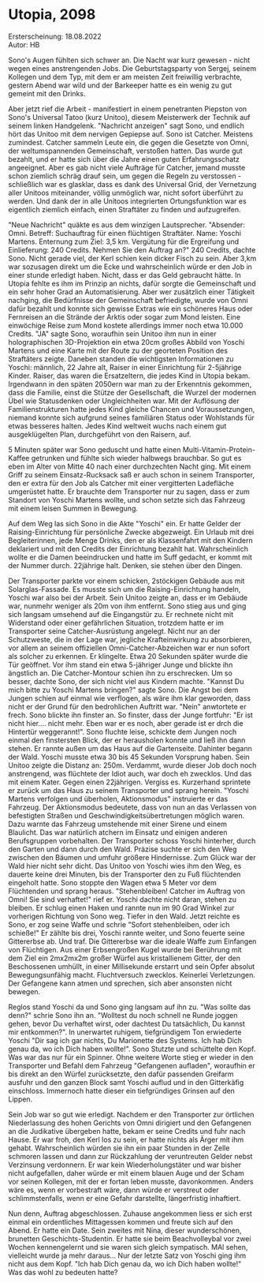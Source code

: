 # Utopia, 2098
Ersterscheinung: 18.08.2022\
Autor: HB



Sono's Augen fühlten sich schwer an. Die Nacht war kurz gewesen - nicht wegen eines anstrengenden Jobs. Die Geburtstagsparty von Sergej, seinem Kollegen und dem Typ, mit dem er am meisten Zeit freiwillig verbrachte, gestern Abend war wild und der Barkeeper hatte es ein wenig zu gut gemeint mit den Drinks.

Aber jetzt rief die Arbeit - manifestiert in einem penetranten Piepston von Sono's Universal Tatoo (kurz Unitoo), diesem Meisterwerk der Technik auf seinem linken Handgelenk. "Nachricht anzeigen" sagt Sono, und endlich hört das Unitoo mit dem nervigen Gepiepse auf.
Sono ist Catcher. Meistens zumindest. Catcher sammeln Leute ein, die gegen die Gesetzte von Omni, der weltumspannenden Gemeinschaft, verstoßen hatten. Das wurde gut bezahlt, und er hatte sich über die Jahre einen guten Erfahrungsschatz angeeignet. Aber es gab nicht viele Aufträge für Catcher, jemand musste schon ziemlich schräg drauf sein, um gegen die Regeln zu verstossen - schließlich war es glasklar, dass es dank des Universal Grid, der Vernetzung aller Unitoos miteinander, völlig unmöglich war, nicht sofort überführt zu werden. Und dank der in alle Unitoos integrierten Ortungsfunktion war es eigentlich ziemlich einfach, einen Straftäter zu finden und aufzugreifen.

"Neue Nachricht" quäkte es aus dem winzigen Lautsprecher. "Absender: Omni. Betreff: Suchauftrag für einen flüchtigen Straftäter. Name: Yoschi Martens. Enternung zum Ziel: 3,5 km. Vergütung für die Ergreifung und Einlieferung: 240 Credits. Nehmen Sie den Auftrag an?"
240 Credits, dachte Sono. Nicht gerade viel, der Kerl schien kein dicker Fisch zu sein. Aber 3,km war sozusagen direkt um die Ecke und wahrscheinlich würde er den Job in einer stunde erledigt haben. Nicht, dass er das Geld gebraucht hätte. In Utopia fehlte es ihm im Prinzip an nichts, dafür sorgte die Gemeinschaft und ein sehr hoher Grad an Automatisierung. Aber wer zusätzlich einer Tätigkeit nachging, die Bedürfnisse der Gemeinschaft befriedigte, wurde von Omni dafür bezahlt und konnte sich gewisse Extras wie ein schöneres Haus oder Fernreisen an die Strände der Arktis oder sogar zum Mond leisten. Eine einwöchige Reise zum Mond kostete allerdings immer noch etwa 10.000 Credits. 
"JA" sagte Sono, woraufhin sein Unitoo ihm nun in einer holographischen 3D-Projektion ein etwa 20cm großes Abbild von Yoschi Martens und eine Karte mit der Route zu der georteten Position des Straftäters zeigte. Daneben standen die wichtigsten Informationen zu Yoschi: männlich, 22 Jahre alt, Raiser in einer Einrichtung für 2-5jährige Kinder. Raiser, das waren die Ersatzeltern, die jedes Kind in Utopia bekam. Irgendwann in den späten 2050ern war man zu der Erkenntnis gekommen, dass die Familie, einst die Stütze der Gesellschaft, die Wurzel der modernen Übel wie Statusdenken oder Ungleichheiten war. Mit der Auflösung der Familienstrukturen hatte jedes Kind gleiche Chancen und Voraussetzungen, niemand konnte sich aufgrund seines familiären Status oder Wohlstands für etwas besseres halten. Jedes Kind weltweit wuchs nach einem gut ausgeklügelten Plan, durchgeführt von den Raisern, auf.

5 Minuten später war Sono geduscht und hatte einen Multi-Vitamin-Protein-Kaffee getrunken und fühlte sich wieder halbwegs brauchbar. So gut es eben im Alter von Mitte 40 nach einer durchzechten Nacht ging. Mit einem Griff zu seinem Einsatz-Rucksack saß er auch schon in seinem Transporter, den er extra für den Job als Catcher mit einer vergitterten Ladefläche umgerüstet hatte. Er brauchte dem Transporter nur zu sagen, dass er zum Standort von Yoschi Martens wollte, und schon setzte sich das Fahrzeug mit einem leisen Summen in Bewegung.

Auf dem Weg las sich Sono in die Akte "Yoschi" ein. Er hatte Gelder der Raising-Einrichtung für persönliche Zwecke abgezweigt. Ein Urlaub mit drei Begleiterinnen, jede Menge Drinks, den er als Klassenfahrt mit den Kindern deklariert und mit den Credits der Einrichtung bezahlt hat. Wahrscheinlich wollte er die Damen beeindrucken und hatte im Suff gedacht, er kommt mit der Nummer durch. 22jährige halt. Denken, sie stehen über den Dingen.

Der Transporter parkte vor einem schicken, 2stöckigen Gebäude aus mit Solarglas-Fassade. Es musste sich um die Raising-Einrichtung handeln, Yoschi war also bei der Arbeit. Sein Unitoo zeigte an, dass er im Gebäude war, nunmehr weniger als 20m von ihm entfernt.
Sono stieg aus und ging sich langsam umsehend auf die Eingangstür zu. Er rechnete nicht mit Widerstand oder einer gefährlichen Situation, trotzdem hatte er im Transporter seine Catcher-Ausrüstung angelegt. Nicht nur an der Schutzweste, die in der Lage war, jegliche Krafteinwirkung zu absorbieren, vor allem an seinem offiziellen Omni-Catcher-Abzeichen war er nun sofort als solcher zu erkennen. Er klingelte. Etwa 20 Sekunden später wurde die Tür geöffnet. Vor ihm stand ein etwa 5-jähriger Junge und blickte ihn ängstlich an. Die Catcher-Montour schien ihn zu erschrecken. Um so besser, dachte Sono, der sich nicht viel aus Kindern machte. "Kannst Du mich bitte zu Yoschi Martens bringen?" sagte Sono. Die Angst bei dem Jungen schien auf einmal wie verflogen, als wäre ihm klar geworden, dass nicht er der Grund für den bedrohlichen Auftritt war. "Nein" anwtortete er frech. Sono blickte ihn finster an. So finster, dass der Junge fortfuhr: "Er ist nicht hier.... nicht mehr. Eben war er es noch, aber gerade ist er drch die Hintertür weggerannt!".
Sono fluchte leise, schickte dem Jungen noch einmal den finstersten Blick, der er herausholen konnte und ließ ihn dann stehen. Er rannte außen um das Haus auf die Gartenseite. Dahinter begann der Wald. Yoschi musste etwa 30 bis 45 Sekunden Vorsprung haben. Sein Unitoo zeigte die Distanz an: 250m. Verdammt, wurde dieser Job doch noch anstrengend, was flüchtete der Idiot auch, war doch eh zwecklos. Und das mit einem Kater. Gegen einen 22jährigen. Vergiss es. Kurzerhand sprintete er zurück um das Haus zu seinem Transporter und sprang herein. "Yoschi Martens verfolgen und überholen, Aktionsmodus" instruierte er das Fahrzeug. Der Aktionsmodus bedeutete, dass von nun an das Verlassen von befestigten Straßen und Geschwindigkeitsübertretungen möglich waren. Dazu warnte das Fahrzeug umstehende mit einer Sirene und einem Blaulicht. Das war natürlich atchern im Einsatz und einigen anderen Berufsgruppen vorbehalten. Der Transporter schoss Yoschi hinterher, durch den Garten und dann durch den Wald. Präzise suchte er sich den Weg zwischen den Bäumen und umfuhr größere Hindernisse. Zum Glück war der Wald hier nicht sehr dicht. Das Unitoo von Yoschi wies ihm den Weg, es dauerte keine drei Minuten, bis der Transporter den zu Fuß flüchtenden eingeholt hatte. Sono stoppte den Wagen etwa 5 Meter vor dem Flüchtenden und sprang heraus. "Stehenbleiben! Catcher im Auftrag von Omni! Sie sind verhaftet!" rief er. Yoschi dachte nicht daran, stehen zu bleiben. Er schlug einen Haken und rannte nun im 90 Grad Winkel zur vorherigen Richtung von Sono weg. Tiefer in den Wald. Jetzt reichte es Sono, er zog seine Waffe und schrie "Sofort stehenbleiben, oder ich schieße!" Er zählte bis drei, Yoschi rannte weiter, und Sono feuerte seine Gittererbse ab. Und traf. Die Gittererbse war die ideale Waffe zum Einfangen von Flüchtigen. Aus einer Erbsengroßen Kugel wurde bei Berührung mit dem Ziel ein 2mx2mx2m großer Würfel aus kristallienem Gitter, der den Beschossenen umhüllt, in einer Millisekunde erstarrt und sein Opfer absolut Bewegungsunfähig macht. Fluchtversuch zwecklos. Keinerlei Verletzungen. Der Gefangene kann atmen und sprechen, sich aber ansonsten nicht bewegen.

Reglos stand Yoschi da und Sono ging langsam auf ihn zu. "Was sollte das denn?" schrie Sono ihn an. "Wolltest du noch schnell ne Runde joggen gehen, bevor Du verhaftet wirst, oder dachtest Du tatsächlich, Du kannst mir entkommen?". In unerwartet ruhigem, tiefgründigem Ton erwiederte Yoschi "Dir sag ich gar nichts, Du Marionette des Systems. Ich hab Dich genau da, wo ich Dich haben wollte!". Sono Stutzte und schüttelte den Kopf. Was war das nur für ein Spinner. Ohne weitere Worte stieg er wieder in den Transporter und Befahl dem Fahrzeug "Gefangenen aufladen", woraufhin er bis direkt an den Würfel zurücksetzte, den dafür passenden Greifarm ausfuhr und den ganzen Block samt Yoschi auflud und in den Gitterkäfig einschloss. Immernoch hatte dieser ein tiefgründiges Grinsen auf den Lippen. 

Sein Job war so gut wie erledigt. Nachdem er den Transporter zur örtlichen Niederlassung des hohen Gerichts von Omni dirigiert und den Gefangenen an die Judikative übergeben hatte, bekam er seine Credits und fuhr nach Hause. Er war froh, den Kerl los zu sein, er hatte nichts als Ärger mit ihm gehabt. Wahrscheinlich würden sie ihn ein paar Stunden in der Zelle schmoren lassen und dann zur Rückzahlung der veruntreuten Gelder nebst Verzinsung verdonnern. Er war kein Wiederholungstäter und war bisher nicht aufgefallen, daher würde er mit einem blauen Auge und der Scham vor seinen Kollegen, mit der er fortan leben musste, davonkommen. Anders wäre es, wenn er vorbestraft wäre, dann würde er verstreut oder schlimmstenfalls, wenn er eine Gefahr darstellte, längerfristig inhaftiert.

Nun denn, Auftrag abgeschlossen. Zuhause angekommen liess er sich erst einmal ein ordentliches Mittagessen kommen und freute sich auf den Abend. Er hatte ein Date. Sein zweites mit Nina, dieser wunderschönen, brunetten Geschichts-Studentin. Er hatte sie beim Beachvolleybal vor zwei Wochen kennengelernt und sie waren sich gleich sympatisch. MAl sehen, vielleicht wurde ja mehr daraus...
Nur der letzte Satz von Yoschi ging ihm nicht aus dem Kopf. "Ich hab Dich genau da, wo ich Dich haben wollte!" Was das wohl zu bedeuten hatte?

